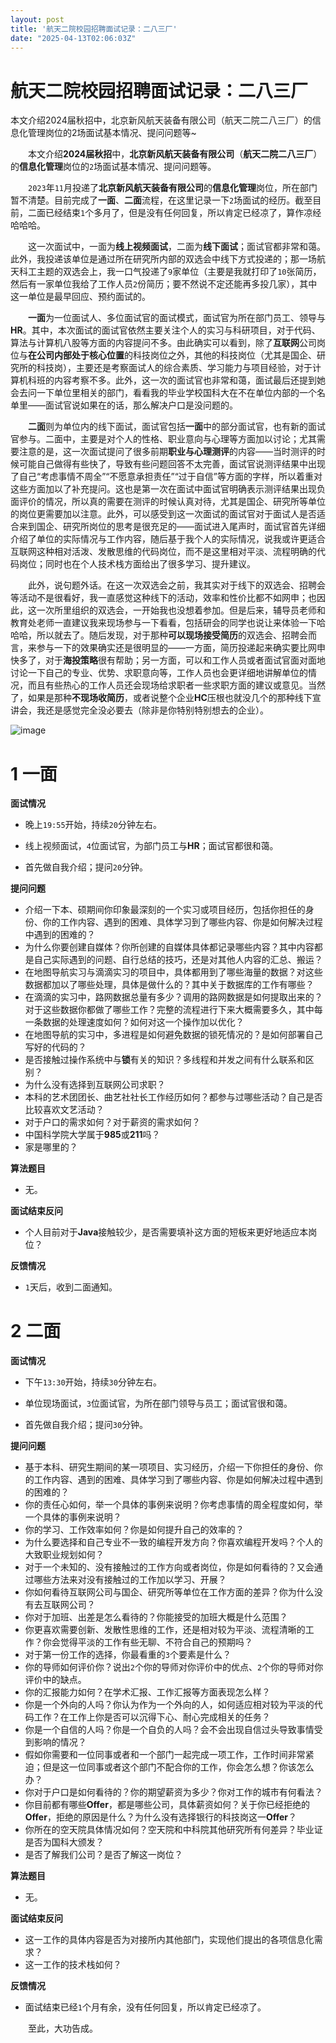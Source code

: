 ```yaml
---
layout: post
title: '航天二院校园招聘面试记录：二八三厂'
date: "2025-04-13T02:06:03Z"
---
```

航天二院校园招聘面试记录：二八三厂
=================

本文介绍2024届秋招中，北京新风航天装备有限公司（航天二院二八三厂）的信息化管理岗位的2场面试基本情况、提问问题等~

  本文介绍**2024届秋招**中，**北京新风航天装备有限公司**（**航天二院二八三厂**）的**信息化管理**岗位的`2`场面试基本情况、提问问题等。

  `2023`年`11`月投递了**北京新风航天装备有限公司**的**信息化管理**岗位，所在部门暂不清楚。目前完成了**一面**、**二面**流程，在这里记录一下`2`场面试的经历。截至目前，二面已经结束`1`个多月了，但是没有任何回复，所以肯定已经凉了，算作凉经哈哈哈。

  这一次面试中，一面为**线上视频面试**，二面为**线下面试**；面试官都非常和蔼。此外，我投递该单位是通过所在研究所内部的双选会中线下方式投递的；那一场航天科工主题的双选会上，我一口气投递了`9`家单位（主要是我就打印了`10`张简历，然后有一家单位我给了工作人员`2`份简历；要不然说不定还能再多投几家），其中这一单位是最早回应、预约面试的。

  **一面**为一位面试人、多位面试官的面试模式，面试官为所在部门员工、领导与**HR**。其中，本次面试的面试官依然主要关注个人的实习与科研项目，对于代码、算法与计算机八股等方面的内容提问不多。由此确实可以看到，除了**互联网**公司岗位与**在公司内部处于核心位置**的科技岗位之外，其他的科技岗位（尤其是国企、研究所的科技岗），主要还是考察面试人的综合素质、学习能力与项目经验，对于计算机科班的内容考察不多。此外，这一次的面试官也非常和蔼，面试最后还提到她会去问一下单位里相关的部门，看看我的毕业学校国科大在不在单位内部的一个名单里——面试官说如果在的话，那么解决户口是没问题的。

  **二面**则为单位内的线下面试，面试官包括**一面**中的部分面试官，也有新的面试官参与。二面中，主要是对个人的性格、职业意向与心理等方面加以讨论；尤其需要注意的是，这一次面试提问了很多前期**职业与心理测评**的内容——当时测评的时候可能自己做得有些快了，导致有些问题回答不太完善，面试官说测评结果中出现了自己“考虑事情不周全”“不愿意承担责任”“过于自信”等方面的字样，所以着重对这些方面加以了补充提问。这也是第一次在面试中面试官明确表示测评结果出现负面评价的情况，所以真的需要在测评的时候认真对待，尤其是国企、研究所等单位的岗位更需要加以注意。此外，可以感受到这一次面试的面试官对于面试人是否适合来到国企、研究所岗位的思考是很充足的——面试进入尾声时，面试官首先详细介绍了单位的实际情况与工作内容，随后基于我个人的实际情况，说我或许更适合互联网这种相对活泼、发散思维的代码岗位，而不是这里相对平淡、流程明确的代码岗位；同时也在个人技术栈方面给出了很多学习、提升建议。

  此外，说句题外话。在这一次双选会之前，我其实对于线下的双选会、招聘会等活动不是很看好，我一直感觉这种线下的活动，效率和性价比都不如网申；也因此，这一次所里组织的双选会，一开始我也没想着参加。但是后来，辅导员老师和教育处老师一直建议我来现场参与一下看看，包括研会的同学也说让来体验一下哈哈哈，所以就去了。随后发现，对于那种**可以现场接受简历**的双选会、招聘会而言，来参与一下的效果确实还是很明显的——一方面，简历投递起来确实要比网申快多了，对于**海投策略**很有帮助；另一方面，可以和工作人员或者面试官面对面地讨论一下自己的专业、优势、求职意向等，工作人员也会更详细地讲解单位的情况，而且有些热心的工作人员还会现场给求职者一些求职方面的建议或意见。当然了，如果是那种**不现场收简历**，或者说整个企业**HC**压根也就没几个的那种线下宣讲会，我还是感觉完全没必要去（除非是你特别特别想去的企业）。

![image](https://img2024.cnblogs.com/blog/3080295/202504/3080295-20250412134335022-1064011987.png)

1 一面
====

**面试情况**

*   晚上`19:55`开始，持续`20`分钟左右。
    
*   线上视频面试，`4`位面试官，为部门员工与**HR**；面试官都很和蔼。
    
*   首先做自我介绍；提问`20`分钟。
    

**提问问题**

*   介绍一下本、硕期间你印象最深刻的一个实习或项目经历，包括你担任的身份、你的工作内容、遇到的困难、具体学习到了哪些内容、你是如何解决过程中遇到的困难的？
*   为什么你要创建自媒体？你所创建的自媒体具体都记录哪些内容？其中内容都是自己实际遇到的问题、自行总结的技巧，还是对其他人内容的汇总、搬运？
*   在地图导航实习与滴滴实习的项目中，具体都用到了哪些海量的数据？对这些数据都加以了哪些处理，具体是做什么的？其中关于数据库的工作有哪些？
*   在滴滴的实习中，路网数据总量有多少？调用的路网数据是如何提取出来的？对于这些数据你都做了哪些工作？完整的流程进行下来大概需要多久，其中每一条数据的处理速度如何？如何对这一个操作加以优化？
*   在地图导航的实习中，多进程是如何避免数据的锁死情况的？是如何部署自己写好的代码的？
*   是否接触过操作系统中与**锁**有关的知识？多线程和并发之间有什么联系和区别？
*   为什么没有选择到互联网公司求职？
*   本科的艺术团团长、曲艺社社长工作经历如何？都参与过哪些活动？自己是否比较喜欢文艺活动？
*   对于户口的需求如何？对于薪资的需求如何？
*   中国科学院大学属于**985**或**211**吗？
*   家是哪里的？

**算法题目**

*   无。

**面试结束反问**

*   个人目前对于**Java**接触较少，是否需要填补这方面的短板来更好地适应本岗位？

**反馈情况**

*   `1`天后，收到二面通知。

2 二面
====

**面试情况**

*   下午`13:30`开始，持续`30`分钟左右。
    
*   单位现场面试，`3`位面试官，为所在部门领导与员工；面试官很和蔼。
    
*   首先做自我介绍；提问`30`分钟。
    

**提问问题**

*   基于本科、研究生期间的某一项项目、实习经历，介绍一下你担任的身份、你的工作内容、遇到的困难、具体学习到了哪些内容、你是如何解决过程中遇到的困难的？
*   你的责任心如何，举一个具体的事例来说明？你考虑事情的周全程度如何，举一个具体的事例来说明？
*   你的学习、工作效率如何？你是如何提升自己的效率的？
*   为什么要选择和自己专业不一致的编程开发方向？你喜欢编程开发吗？个人的大致职业规划如何？
*   对于一个未知的、没有接触过的工作方向或者岗位，你是如何看待的？又会通过哪些方法来对没有接触过的工作加以学习、开展？
*   你如何看待互联网公司与国企、研究所等单位在工作方面的差异？你为什么没有去互联网公司？
*   你对于加班、出差是怎么看待的？你能接受的加班大概是什么范围？
*   你更喜欢需要创新、发散性思维的工作，还是相对较为平淡、流程清晰的工作？你会觉得平淡的工作有些无聊、不符合自己的预期吗？
*   对于第一份工作的选择，你最看重的`3`个要素是什么？
*   你的导师如何评价你？说出`2`个你的导师对你评价中的优点、`2`个你的导师对你评价中的缺点。
*   你的汇报能力如何？在学术汇报、工作汇报等方面表现怎么样？
*   你是一个外向的人吗？你认为作为一个外向的人，如何适应相对较为平淡的代码工作？在工作上你是否可以沉得下心、耐心完成相关的任务？
*   你是一个自信的人吗？你是一个自负的人吗？会不会出现自信过头导致事情受到影响的情况？
*   假如你需要和一位同事或者和一个部门一起完成一项工作，工作时间非常紧迫；但是这一位同事或者这个部门不配合你的工作，你会怎么想？你该怎么办？
*   你对于户口是如何看待的？你的期望薪资为多少？你对工作的城市有何看法？
*   你目前都有哪些**Offer**，都是哪些公司，具体薪资如何？关于你已经拒绝的**Offer**，拒绝的原因是什么？为什么没有选择银行的科技岗这一**Offer**？
*   你所在的空天院具体情况如何？空天院和中科院其他研究所有何差异？毕业证是否为国科大颁发？
*   是否了解我们公司？是否了解这一岗位？

**算法题目**

*   无。

**面试结束反问**

*   这一工作的具体内容是否为对接所内其他部门，实现他们提出的各项信息化需求？
*   这一工作的技术栈如何？

**反馈情况**

*   面试结束已经`1`个月有余，没有任何回复，所以肯定已经凉了。

  至此，大功告成。